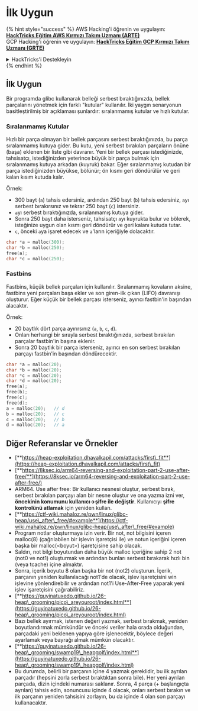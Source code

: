 # İlk Uygun

{% hint style="success" %}
AWS Hacking'i öğrenin ve uygulayın:<img src="/.gitbook/assets/arte.png" alt="" data-size="line">[**HackTricks Eğitim AWS Kırmızı Takım Uzmanı (ARTE)**](https://training.hacktricks.xyz/courses/arte)<img src="/.gitbook/assets/arte.png" alt="" data-size="line">\
GCP Hacking'i öğrenin ve uygulayın: <img src="/.gitbook/assets/grte.png" alt="" data-size="line">[**HackTricks Eğitim GCP Kırmızı Takım Uzmanı (GRTE)**<img src="/.gitbook/assets/grte.png" alt="" data-size="line">](https://training.hacktricks.xyz/courses/grte)

<details>

<summary>HackTricks'i Destekleyin</summary>

* [**Abonelik planlarını**](https://github.com/sponsors/carlospolop) kontrol edin!
* 💬 [**Discord grubuna**](https://discord.gg/hRep4RUj7f) katılın veya [**telegram grubuna**](https://t.me/peass) katılın veya bizi **Twitter** 🐦 [**@hacktricks\_live**](https://twitter.com/hacktricks\_live)** takip edin.**
* **Hacking püf noktalarını paylaşarak PR'ler göndererek** [**HackTricks**](https://github.com/carlospolop/hacktricks) ve [**HackTricks Cloud**](https://github.com/carlospolop/hacktricks-cloud) github depolarına katkıda bulunun.

</details>
{% endhint %}

## **İlk Uygun**

Bir programda glibc kullanarak belleği serbest bıraktığınızda, bellek parçalarını yönetmek için farklı "kutular" kullanılır. İki yaygın senaryonun basitleştirilmiş bir açıklaması şunlardır: sıralanmamış kutular ve hızlı kutular.

### Sıralanmamış Kutular

Hızlı bir parça olmayan bir bellek parçasını serbest bıraktığınızda, bu parça sıralanmamış kutuya gider. Bu kutu, yeni serbest bırakılan parçaların önüne (başa) eklenen bir liste gibi davranır. Yeni bir bellek parçası istediğinizde, tahsisatçı, istediğinizden yeterince büyük bir parça bulmak için sıralanmamış kutuya arkadan (kuyruk) bakar. Eğer sıralanmamış kutudan bir parça istediğinizden büyükse, bölünür; ön kısmı geri döndürülür ve geri kalan kısım kutuda kalır.

Örnek:

* 300 bayt (`a`) tahsis edersiniz, ardından 250 bayt (`b`) tahsis edersiniz, `a`yı serbest bırakırsınız ve tekrar 250 bayt (`c`) istersiniz.
* `a`yı serbest bıraktığınızda, sıralanmamış kutuya gider.
* Sonra 250 bayt daha isterseniz, tahsisatçı `a`yı kuyrukta bulur ve bölerek, isteğinize uygun olan kısmı geri döndürür ve geri kalanı kutuda tutar.
* `c`, önceki `a`ya işaret edecek ve `a`'ların içeriğiyle dolacaktır.
```c
char *a = malloc(300);
char *b = malloc(250);
free(a);
char *c = malloc(250);
```
### Fastbins

Fastbins, küçük bellek parçaları için kullanılır. Sıralanmamış kovaların aksine, fastbins yeni parçaları başa ekler ve son giren-ilk çıkan (LIFO) davranışı oluşturur. Eğer küçük bir bellek parçası isterseniz, ayırıcı fastbin'in başından alacaktır.

Örnek:

* 20 baytlık dört parça ayırırsınız (`a`, `b`, `c`, `d`).
* Onları herhangi bir sırayla serbest bıraktığınızda, serbest bırakılan parçalar fastbin'in başına eklenir.
* Sonra 20 baytlık bir parça isterseniz, ayırıcı en son serbest bırakılan parçayı fastbin'in başından döndürecektir.
```c
char *a = malloc(20);
char *b = malloc(20);
char *c = malloc(20);
char *d = malloc(20);
free(a);
free(b);
free(c);
free(d);
a = malloc(20);   // d
b = malloc(20);   // c
c = malloc(20);   // b
d = malloc(20);   // a
```
## Diğer Referanslar ve Örnekler

* [**https://heap-exploitation.dhavalkapil.com/attacks/first\_fit**](https://heap-exploitation.dhavalkapil.com/attacks/first\_fit)
* [**https://8ksec.io/arm64-reversing-and-exploitation-part-2-use-after-free/**](https://8ksec.io/arm64-reversing-and-exploitation-part-2-use-after-free/)
* ARM64. Use after free: Bir kullanıcı nesnesi oluştur, serbest bırak, serbest bırakılan parçayı alan bir nesne oluştur ve ona yazma izni ver, **öncekinin konumunu kullanıcı->şifre ile değiştir**. Kullanıcıyı **şifre kontrolünü atlamak** için yeniden kullan.
* [**https://ctf-wiki.mahaloz.re/pwn/linux/glibc-heap/use\_after\_free/#example**](https://ctf-wiki.mahaloz.re/pwn/linux/glibc-heap/use\_after\_free/#example)
* Program notlar oluşturmaya izin verir. Bir not, not bilgisini içeren malloc(8) (çağrılabilen bir işlevin işaretçisi ile) ve notun içeriğini içeren başka bir malloc(\<boyut>) işaretçisine sahip olacak.
* Saldırı, not bilgi boyutundan daha büyük malloc içeriğine sahip 2 not (not0 ve not1) oluşturmak ve ardından bunları serbest bırakarak hızlı bin (veya tcache) içine almaktır.
* Sonra, içerik boyutu 8 olan başka bir not (not2) oluşturun. İçerik, parçanın yeniden kullanılacağı not1'de olacak, işlev işaretçisini win işlevine yönlendirebilir ve ardından not1'i Use-After-Free yaparak yeni işlev işaretçisini çağırabiliriz.
* [**https://guyinatuxedo.github.io/26-heap\_grooming/pico\_areyouroot/index.html**](https://guyinatuxedo.github.io/26-heap\_grooming/pico\_areyouroot/index.html)
* Bazı bellek ayırmak, istenen değeri yazmak, serbest bırakmak, yeniden boyutlandırmak mümkündür ve önceki veriler hala orada olduğundan, parçadaki yeni beklenen yapıya göre işlenecektir, böylece değeri ayarlamak veya bayrağı almak mümkün olacaktır.
* [**https://guyinatuxedo.github.io/26-heap\_grooming/swamp19\_heapgolf/index.html**](https://guyinatuxedo.github.io/26-heap\_grooming/swamp19\_heapgolf/index.html)
* Bu durumda, belirli bir parçanın içine 4 yazmak gereklidir, bu ilk ayrılan parçadır (hepsini zorla serbest bıraktıktan sonra bile). Her yeni ayrılan parçada, dizin içindeki numarası saklanır. Sonra, 4 parça (+ başlangıçta ayrılan) tahsis edin, sonuncusu içinde 4 olacak, onları serbest bırakın ve ilk parçanın yeniden tahsisini zorlayın, bu da içinde 4 olan son parçayı kullanacaktır.
